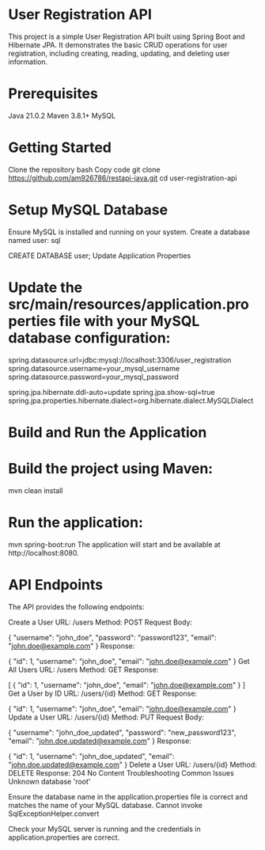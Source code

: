 # User Registration API
This project is a simple User Registration API built using Spring Boot and Hibernate JPA. It demonstrates the basic CRUD operations for user registration, including creating, reading, updating, and deleting user information.

# Prerequisites
Java 21.0.2
Maven 3.8.1+
MySQL
# Getting Started
Clone the repository
bash
Copy code
git clone https://github.com/am926786/restapi-java.git
cd user-registration-api
# Setup MySQL Database
Ensure MySQL is installed and running on your system.
Create a database named user:
sql

CREATE DATABASE user;
Update Application Properties
# Update the src/main/resources/application.properties file with your MySQL database configuration:

spring.datasource.url=jdbc:mysql://localhost:3306/user_registration
spring.datasource.username=your_mysql_username
spring.datasource.password=your_mysql_password

spring.jpa.hibernate.ddl-auto=update
spring.jpa.show-sql=true
spring.jpa.properties.hibernate.dialect=org.hibernate.dialect.MySQLDialect
# Build and Run the Application
# Build the project using Maven:

mvn clean install
# Run the application:

mvn spring-boot:run
The application will start and be available at http://localhost:8080.

# API Endpoints
The API provides the following endpoints:

Create a User
URL: /users
Method: POST
Request Body:

{
  "username": "john_doe",
  "password": "password123",
  "email": "john.doe@example.com"
}
Response:

{
  "id": 1,
  "username": "john_doe",
  "email": "john.doe@example.com"
}
Get All Users
URL: /users
Method: GET
Response:

[
  {
    "id": 1,
    "username": "john_doe",
    "email": "john.doe@example.com"
  }
]
Get a User by ID
URL: /users/{id}
Method: GET
Response:

{
  "id": 1,
  "username": "john_doe",
  "email": "john.doe@example.com"
}
Update a User
URL: /users/{id}
Method: PUT
Request Body:

{
  "username": "john_doe_updated",
  "password": "new_password123",
  "email": "john.doe.updated@example.com"
}
Response:

{
  "id": 1,
  "username": "john_doe_updated",
  "email": "john.doe.updated@example.com"
}
Delete a User
URL: /users/{id}
Method: DELETE
Response: 204 No Content
Troubleshooting
Common Issues
Unknown database 'root'

Ensure the database name in the application.properties file is correct and matches the name of your MySQL database.
Cannot invoke SqlExceptionHelper.convert

Check your MySQL server is running and the credentials in application.properties are correct.
